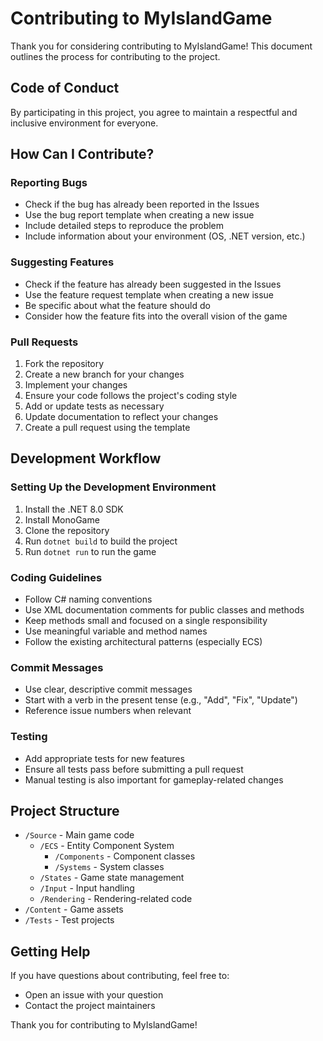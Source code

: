 # Contributing to MyIslandGame

Thank you for considering contributing to MyIslandGame! This document outlines the process for contributing to the project.

## Code of Conduct

By participating in this project, you agree to maintain a respectful and inclusive environment for everyone.

## How Can I Contribute?

### Reporting Bugs

- Check if the bug has already been reported in the Issues
- Use the bug report template when creating a new issue
- Include detailed steps to reproduce the problem
- Include information about your environment (OS, .NET version, etc.)

### Suggesting Features

- Check if the feature has already been suggested in the Issues
- Use the feature request template when creating a new issue
- Be specific about what the feature should do
- Consider how the feature fits into the overall vision of the game

### Pull Requests

1. Fork the repository
2. Create a new branch for your changes
3. Implement your changes
4. Ensure your code follows the project's coding style
5. Add or update tests as necessary
6. Update documentation to reflect your changes
7. Create a pull request using the template

## Development Workflow

### Setting Up the Development Environment

1. Install the .NET 8.0 SDK
2. Install MonoGame
3. Clone the repository
4. Run `dotnet build` to build the project
5. Run `dotnet run` to run the game

### Coding Guidelines

- Follow C# naming conventions
- Use XML documentation comments for public classes and methods
- Keep methods small and focused on a single responsibility
- Use meaningful variable and method names
- Follow the existing architectural patterns (especially ECS)

### Commit Messages

- Use clear, descriptive commit messages
- Start with a verb in the present tense (e.g., "Add", "Fix", "Update")
- Reference issue numbers when relevant

### Testing

- Add appropriate tests for new features
- Ensure all tests pass before submitting a pull request
- Manual testing is also important for gameplay-related changes

## Project Structure

- `/Source` - Main game code
  - `/ECS` - Entity Component System
    - `/Components` - Component classes
    - `/Systems` - System classes
  - `/States` - Game state management
  - `/Input` - Input handling
  - `/Rendering` - Rendering-related code
- `/Content` - Game assets
- `/Tests` - Test projects

## Getting Help

If you have questions about contributing, feel free to:
- Open an issue with your question
- Contact the project maintainers

Thank you for contributing to MyIslandGame!
